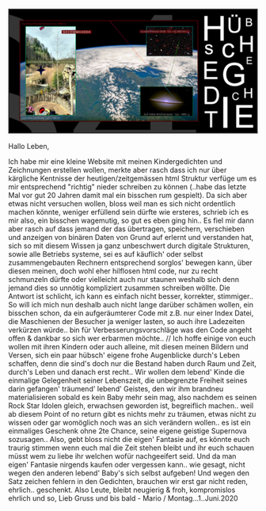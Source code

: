 

![+EERM+](https://raw.githubusercontent.com/gedichte/gedichte.github.io/master/bilder-gedichte/S4%26%239737%3BEMM%26%239856%3B42D4_4.jpg?raw=true "Title")

Hallo Leben, 

Ich habe mir eine kleine Website mit meinen Kindergedichten und Zeichnungen erstellen wollen, merkte aber rasch dass ich nur über kärgliche Kentnisse der heutigen/zeitgemässen html Struktur verfüge um es mir entsprechend "richtig" nieder schreiben zu können (..habe das letzte Mal vor gut 20 Jahren damit mal ein bisschen rum gespielt). Da sich aber etwas nicht versuchen wollen, bloss weil man es sich nicht ordentlich machen könnte, weniger erfüllend sein dürfte wie ersteres, schrieb ich es mir also, ein bisschen wagemutig, so gut es eben ging hin.. Es fiel mir dann aber rasch auf dass jemand der das übertragen, speichern, verschieben und anzeigen von binären Daten von Grund auf erlernt und verstanden hat, sich so mit diesem Wissen ja ganz unbeschwert durch digitale Strukturen, sowie alle Betriebs systeme, sei es auf käuflich' oder selbst zusammengebauten Rechnern entsprechend sorglos' bewegen kann, über diesen meinen, doch wohl eher hilflosen html code, nur zu recht schmunzeln dürfte oder vielleicht auch nur staunen weshalb sich denn jemand dies so unnötig kompliziert zusammen schreiben wöllte. Die Antwort ist schlicht, ich kann es einfach nicht besser, korrekter, stimmiger.. So will ich mich nun deshalb auch nicht lange darüber schämen wollen, ein bisschen schon, da ein aufgeräumterer Code mit z.B. nur einer Index Datei, die Maschienen der Besucher ja weniger lasten, so auch ihre Ladezeiten verkürzen würde.. bin für Verbesserungsvorschläge was den Code angeht offen & dankbar so sich wer erbarmen möchte.. // Ich hoffe einige von euch wollen mit ihren Kindern oder auch alleine, mit diesen meinen Bildern und Versen, sich ein paar hübsch' eigene frohe Augenblicke durch's Leben schaffen, denn die sind's doch nur die Bestand haben durch Raum und Zeit, durch's Leben und danach erst recht.. Wir wollen dem lebend' Kinde die einmalige Gelegenheit seiner Lebenszeit, die unbegrenzte Freiheit seines darin gefangen' träumend' lebend' Geistes, den wir ihm brandneu materialisieren sobald es kein Baby mehr sein mag, also nachdem es seinen Rock Star Idolen gleich, erwachsen geworden ist, begreiflich machen.. weil ab diesem Point of no return gibt es nichts mehr zu träumen, etwas nicht zu wissen oder gar womöglich noch was an sich verändern wollen.. es ist ein einmaliges Geschenk ohne 2te Chance, seine eigene geistige Supernova sozusagen.. Also, gebt bloss nicht die eigen' Fantasie auf, es könnte euch traurig stimmen wenn euch mal die Zeit stehen bleibt und ihr euch schauen müsst wem zu liebe ihr welchen wofür nachgeeifert seid. Und da man eigen' Fantasie nirgends kaufen oder vergessen kann.. wie gesagt, nicht wegen den anderen lebend' Baby's sich selbst aufgeben!  Und wegen den Satz zeichen fehlern in den Gedichten, brauchen wir erst gar nicht reden, ehrlich.. geschenkt. Also Leute, bleibt neugierig & froh, kompromislos ehrlich und so, Lieb Gruss und bis bald - Mario / Montag...1..Juni.2020


